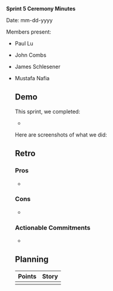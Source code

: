 **Sprint 5 Ceremony Minutes**
  
Date: mm-dd-yyyy

Members present:

* Paul Lu
* John Combs
* James Schlesener
* Mustafa Nafia
  
  ## Demo
  
  This sprint, we completed:
  
  * 

 
  Here are screenshots of what we did:
  


  ## Retro
  
  
  
  ### Pros
  
  * 
  
  ### Cons
  
  * 
 
  
  ### Actionable Commitments
  
  * 

  
  ## Planning
  
  Points | Story
  -------|--------
         | 
